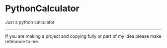 # PythonCalculator
Just a python calculator
______________________________________________________________________________________________________________________________________________
If you are making a project and copying fully or part of my idea please make referance to me.
